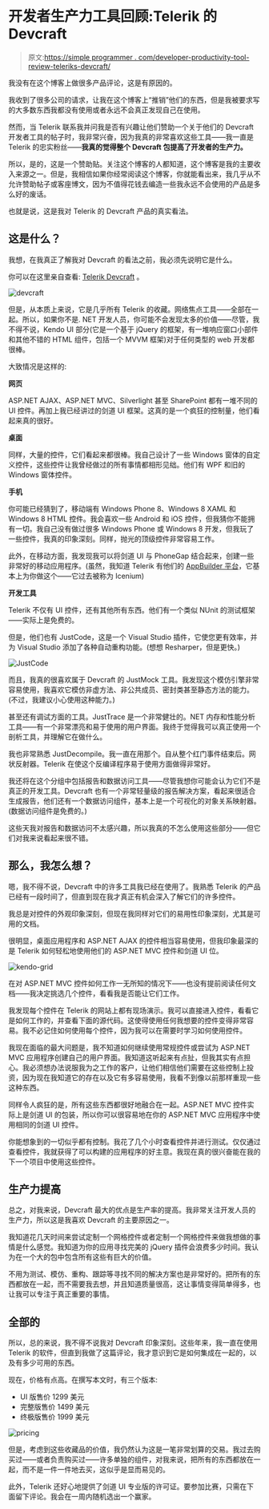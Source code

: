 # 开发者生产力工具回顾:Telerik 的 Devcraft

> 原文:[https://simple programmer . com/developer-productivity-tool-review-teleriks-devcraft/](https://simpleprogrammer.com/developer-productivity-tool-review-teleriks-devcraft/)

我没有在这个博客上做很多产品评论，这是有原因的。

我收到了很多公司的请求，让我在这个博客上“推销”他们的东西，但是我被要求写的大多数东西我都没有使用或者永远不会真正发现自己在使用。

然而，当 Telerik 联系我并问我是否有兴趣让他们赞助一个关于他们的 Devcraft 开发者工具的帖子时，我非常兴奋，因为我真的非常喜欢这些工具——我一直是 Telerik 的忠实粉丝——**我真的觉得整个 Devcraft 包提高了开发者的生产力。**

所以，是的，这是一个赞助贴。关注这个博客的人都知道，这个博客是我的主要收入来源之一。但是，我相信如果你经常阅读这个博客，你就能看出来，我几乎从不允许赞助帖子或客座博文，因为不值得花钱去编造一些我永远不会使用的产品是多么好的废话。

也就是说，这是我对 Telerik 的 Devcraft 产品的真实看法。

## 这是什么？

我想，在我真正了解我对 Devcraft 的看法之前，我必须先说明它是什么。

你可以在这里亲自查看: [Telerik Devcraft](http://www.telerik.com/devcraft) 。



![devcraft](img/6fdb50663f1a8a30bf159197664a9dbf.png)



但是，从本质上来说，它是几乎所有 Telerik 的收藏。网络焦点工具——全部在一起。所以，如果你不是. NET 开发人员，你可能不会发现太多的价值——尽管，我不得不说，Kendo UI 部分(它是一个基于 jQuery 的框架，有一堆响应窗口小部件和其他不错的 HTML 组件，包括一个 MVVM 框架)对于任何类型的 web 开发都很棒。

大致情况是这样的:

**网页**

ASP.NET AJAX、ASP.NET MVC、Silverlight 甚至 SharePoint 都有一堆不同的 UI 控件。再加上我已经讲过的剑道 UI 框架。这真的是一个疯狂的控制量，他们看起来真的很好。

**桌面**

同样，大量的控件，它们看起来都很棒。我自己设计了一些 Windows 窗体的自定义控件，这些控件让我曾经做过的所有事情都相形见绌。他们有 WPF 和旧的 Windows 窗体控件。

**手机**

你可能已经猜到了，移动端有 Windows Phone 8、Windows 8 XAML 和 Windows 8 HTML 控件。我会喜欢一些 Android 和 iOS 控件，但我猜你不能拥有一切。我自己没有做过很多 Windows Phone 或 Windows 8 开发，但我玩了一些控件，我真的印象深刻。同样，抛光的顶级控件非常容易工作。

此外，在移动方面，我发现我可以将剑道 UI 与 PhoneGap 结合起来，创建一些非常好的移动应用程序。(虽然，我知道 Telerik 有他们的 [AppBuilder 平台](http://www.telerik.com/appbuilder)，它基本上为你做这个——它过去被称为 Icenium)

**开发工具**

Telerik 不仅有 UI 控件，还有其他所有东西。他们有一个类似 NUnit 的测试框架——实际上是免费的。

但是，他们也有 JustCode，这是一个 Visual Studio 插件，它使您更有效率，并为 Visual Studio 添加了各种自动重构功能。(想想 Resharper，但是更快。)



![JustCode](img/db49f7f51acb5cdde09115907deb5426.png)



而且，我真的很喜欢属于 Devcraft 的 JustMock 工具。我发现这个模仿引擎非常容易使用，我喜欢它模仿非虚方法、非公共成员、密封类甚至静态方法的能力。(不过，我建议小心使用这种能力。)

甚至还有调试方面的工具。JustTrace 是一个非常健壮的。NET 内存和性能分析工具——有一个非常漂亮和易于使用的用户界面。我终于觉得我可以真正使用一个剖析工具，并理解它在做什么。

我也非常熟悉 JustDecompile。我一直在用那个。自从整个红门事件结束后。网状反射器。Telerik 在使这个反编译程序易于使用方面做得非常好。

我还将在这个分组中包括报告和数据访问工具——尽管我想你可能会认为它们不是真正的开发工具。Devcraft 也有一个非常轻量级的报告解决方案，看起来很适合生成报告，他们还有一个数据访问组件，基本上是一个可视化的对象关系映射器。(数据访问组件是免费的。)

这些天我对报告和数据访问不太感兴趣，所以我真的不怎么使用这些部分——但它们对我来说看起来很不错。

## 那么，我怎么想？

嗯，我不得不说，Devcraft 中的许多工具我已经在使用了。我熟悉 Telerik 的产品已经有一段时间了，但直到现在我才真正有机会深入了解它们的许多控件。

我总是对控件的外观印象深刻，但现在我同样对它们的易用性印象深刻，尤其是可用的文档。

很明显，桌面应用程序和 ASP.NET AJAX 的控件相当容易使用，但我印象最深的是 Telerik 如何轻松地使用他们的 ASP.NET MVC 控件和剑道 UI 位。



![kendo-grid](img/833f0e0378fab3db5fb15717751ac1ea.png)



在对 ASP.NET MVC 控件如何工作一无所知的情况下——也没有提前阅读任何文档——我决定挑选几个控件，看看我是否能让它们工作。

我发现每个控件在 Telerik 的网站上都有现场演示。我可以直接进入控件，看看它是如何工作的，并查看下面的源代码。这使得使用任何我想要的控件变得非常容易。我不必记住如何使用每个控件，因为我可以在需要时学习如何使用控件。

我现在面临的最大问题是，我不知道如何继续使用常规控件或尝试为 ASP.NET MVC 应用程序创建自己的用户界面。我知道这听起来有点扯，但我其实有点担心。我必须想办法说服我为之工作的客户，让他们相信他们需要在这些控制上投资，因为现在我知道它的存在以及它有多容易使用，我看不到像以前那样重现一些这种东西。

同样令人疯狂的是，所有这些东西都很好地融合在一起。ASP.NET MVC 控件实际上是剑道 UI 的包装，所以你可以很容易地在你的 ASP.NET MVC 应用程序中使用相同的剑道 UI 控件。

你能想象到的一切似乎都有控制。我花了几个小时查看控件并进行测试。仅仅通过查看控件，我就获得了可以构建的应用程序的好主意。我现在真的很兴奋能在我的下一个项目中使用这些控件。

## 生产力提高

总之，对我来说，Devcraft 最大的优点是生产率的提高。我非常关注开发人员的生产力，所以这是我喜欢 Devcraft 的主要原因之一。

我知道花几天时间来尝试定制一个网格控件或者定制一个网格控件来做我想做的事情是什么感觉。我知道为你的应用寻找完美的 jQuery 插件会浪费多少时间。我认为在一个大的包中包含所有这些有巨大的价值。

不用为测试、模仿、重构、跟踪等寻找不同的解决方案也是非常好的。把所有的东西都放在一起，而不需要我去想，并且知道质量很高，这让事情变得简单得多，也让我可以专注于真正重要的事情。

## 全部的

所以，总的来说，我不得不说我对 Devcraft 印象深刻。这些年来，我一直在使用 Telerik 的软件，但直到我做了这篇评论，我才意识到它是如何集成在一起的，以及有多少可用的东西。

现在，价格有点高。在撰写本文时，有三个版本:

*   UI 版售价 1299 美元
*   完整版售价 1499 美元
*   终极版售价 1999 美元



![pricing](img/7b13efac1eb053da2e1c9ab41c11a69d.png)



但是，考虑到这些收藏品的价值，我仍然认为这是一笔非常划算的交易。我过去购买过——或者负责购买过——许多单独的组件，对我来说，把所有的东西都放在一起，而不是一件一件地去买，这似乎是显而易见的。

此外，Telerik 还好心地提供了剑道 UI 专业版的许可证。要参加比赛，只需在下面留下评论。我会在一周内随机选出一个赢家。